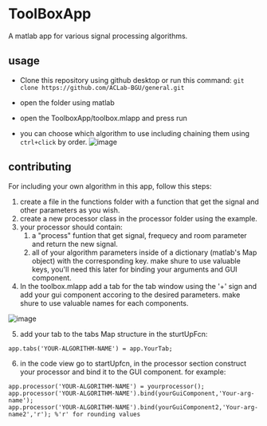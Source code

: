# ToolBoxApp
A matlab app for various signal processing algorithms.

## usage

* Clone this repository using github desktop or run this command:
`git clone https://github.com/ACLab-BGU/general.git`

* open the folder using matlab
* open the ToolboxApp/toolbox.mlapp and press run
* you can choose which algorithm to use including chaining them using `ctrl+click` by order.
![image](https://user-images.githubusercontent.com/13310488/111607613-1682e300-87e1-11eb-952b-2c86b476bd92.png)



## contributing

For including your own algorithm in this app, follow this steps:
1.  create a file in the functions folder with a function that get the signal and other parameters as you wish.
2.  create a new processor class in the processor folder using the example.
3.  your processor should contain:
     1.  a "process" funtion that get signal, frequecy and room parameter and return the new signal.
     2.  all of your algorithm parameters inside of a dictionary (matlab's Map object) with the corresponding key. make shure to use valuable keys, 
        you'll need this later for binding your arguments and GUI component.
4.  In the toolbox.mlapp add a tab for the tab window using the '+' sign and add your gui component accoring to the desired parameters.
     make shure to use valuable names for each components.
     
![image](https://user-images.githubusercontent.com/13310488/111609309-d45aa100-87e2-11eb-8a22-624eb1230769.png)

5. add your tab to the tabs Map structure in the sturtUpFcn:
```
app.tabs('YOUR-ALGORITHM-NAME') = app.YourTab;
```

6. in the code view go to startUpfcn, in the processor section construct your processor and bind it to the GUI component. for example:
```
app.processor('YOUR-ALGORITHM-NAME') = yourprocessor();
app.processor('YOUR-ALGORITHM-NAME').bind(yourGuiComponent,'Your-arg-name');
app.processor('YOUR-ALGORITHM-NAME').bind(yourGuiComponent2,'Your-arg-name2','r'); %'r' for rounding values

```
